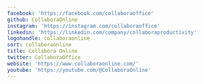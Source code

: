 ```yaml
---
facebook: 'https://facebook.com/collaboraoffice'
github: CollaboraOnline
instagram: 'https://instagram.com/collaboraoffice'
linkedin: 'https://linkedin.com/company/collaboraproductivity'
logohandle: collaboraonline
sort: collaboraonline
title: Collabora Online
twitter: CollaboraOffice
website: 'https://www.collaboraonline.com/'
youtube: 'https://youtube.com/@CollaboraOnline'
---
```

